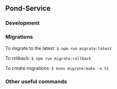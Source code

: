 ## Pond-Service

### Development

### Migrations

To migrate to the latest:
`$ npm run migrate:latest`

To rollback:
`$ npm run migrate:rollback`

To create migrations:
`$ knex migrate:make -x ts`

### Other useful commands
